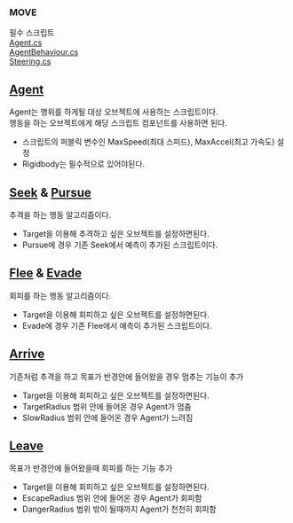### MOVE
필수 스크립트  
[Agent.cs](https://github.com/BuRRuGoon/Unity_Artificia_lIntelligence/blob/main/Move/Assets/Scripts/Agent.cs)  
[AgentBehaviour.cs](https://github.com/BuRRuGoon/Unity_Artificia_lIntelligence/blob/main/Move/Assets/Scripts/AgentBehaviour.cs)  
[Steering.cs](https://github.com/BuRRuGoon/Unity_Artificia_lIntelligence/blob/main/Move/Assets/Scripts/Steering.cs)   

## [Agent](https://github.com/BuRRuGoon/Unity_Artificia_lIntelligence/blob/main/Move/Assets/Scripts/Agent.cs)
Agent는 행위를 하게될 대상 오브젝트에 사용하는 스크립트이다.  
행동을 하는 오브젝트에게 해당 스크립트 컴포넌트를 사용하면 된다.  
- 스크립트의 퍼블릭 변수인 MaxSpeed(최대 스피드), MaxAccel(최고 가속도) 설정  
- Rigidbody는 필수적으로 있어야된다.  

## [Seek](https://github.com/BuRRuGoon/Unity_Artificia_lIntelligence/blob/main/Move/Assets/Scripts/Seek.cs) & [Pursue](https://github.com/BuRRuGoon/Unity_Artificia_lIntelligence/blob/main/Move/Assets/Scripts/Pursue.cs)
추격을 하는 행동 알고리즘이다.  
- Target을 이용해 추격하고 싶은 오브젝트를 설정하면된다.  
- Pursue에 경우 기존 Seek에서 예측이 추가된 스크립트이다.  

## [Flee](https://github.com/BuRRuGoon/Unity_Artificia_lIntelligence/blob/main/Move/Assets/Scripts/Flee.cs) & [Evade](https://github.com/BuRRuGoon/Unity_Artificia_lIntelligence/blob/main/Move/Assets/Scripts/Evade.cs)
회피를 하는 행동 알고리즘이다.  
- Target을 이용해 회피하고 싶은 오브젝트를 설정하면된다.  
- Evade에 경우 기존 Flee에서 예측이 추가된 스크립트이다.  


## [Arrive](https://github.com/BuRRuGoon/Unity_Artificia_lIntelligence/blob/main/Move/Assets/Scripts/Arrive.cs)
기존처럼 추격을 하고 목표가 반경안에 들어왔을 경우 멈추는 기능이 추가
- Target을 이용해 회피하고 싶은 오브젝트를 설정하면된다.  
- TargetRadius 범위 안에 들어온 경우 Agent가 멈춤
- SlowRadius 범위 안에 들어온 경우 Agent가 느려짐

## [Leave](https://github.com/BuRRuGoon/Unity_Artificia_lIntelligence/blob/main/Move/Assets/Scripts/Leave.cs)
목표가 반경안에 들어왔을때 회피를 하는 기능 추가
- Target을 이용해 회피하고 싶은 오브젝트를 설정하면된다.  
- EscapeRadius 범위 안에 들어온 경우 Agent가 회피함
- DangerRadius 범위 밖이 될때까지 Agent가 천천히 회피함